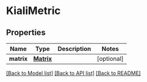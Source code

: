 # KialiMetric

## Properties
Name | Type | Description | Notes
------------ | ------------- | ------------- | -------------
**matrix** | [**Matrix**](Matrix.md) |  | [optional] 

[[Back to Model list]](../README.md#documentation-for-models) [[Back to API list]](../README.md#documentation-for-api-endpoints) [[Back to README]](../README.md)

